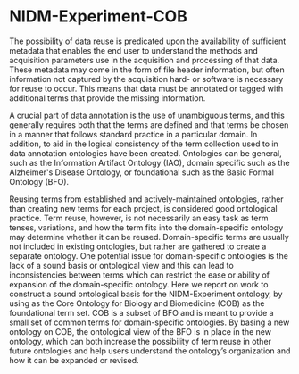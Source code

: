 # NIDM-Experiment-COB

The possibility of data reuse is predicated upon the availability of sufficient metadata that enables the end user to understand the methods and acquisition parameters use in the acquisition and processing of that data. These metadata may come in the form of file header information, but often information not captured by the acquisition hard- or software is necessary for reuse to occur. This means that data must be annotated or tagged with additional terms that provide the missing information. 

A crucial part of data annotation is the use of unambiguous terms, and this generally requires both that the terms are defined and that terms be chosen in a manner that follows standard practice in a particular domain. In addition, to aid in the logical consistency of the term collection used to in data annotation ontologies have been created.  Ontologies can be general, such as the Information Artifact Ontology (IAO), domain specific such as the Alzheimer's Disease Ontology, or foundational such as the Basic Formal Ontology (BFO). 

Reusing terms from established and actively-maintained ontologies, rather than creating new terms for each project, is considered good ontological practice. Term reuse, however, is not necessarily an easy task as term tenses, variations, and how the term fits into the domain-specific ontology may determine whether it can be reused. Domain-specific terms are usually not included in existing ontologies, but rather are gathered to create a separate ontology. One potential issue for domain-specific ontologies is the lack of a sound basis or ontological view and this can lead to inconsistencies between terms which can restrict the ease or ability of expansion of the domain-specific ontology. Here we report on work to construct a sound ontological basis for the NIDM-Experiment ontology, by using as the Core Ontology for Biology and Biomedicine (COB) as the foundational term set. COB is a subset of BFO and is meant to provide a small set of common terms for domain-specific ontologies. By basing a new ontology on COB, the ontological view of the BFO is in place in the new ontology, which can both increase the possibility of term reuse in other future ontologies and help users understand the ontology’s organization and how it can be expanded or revised.
